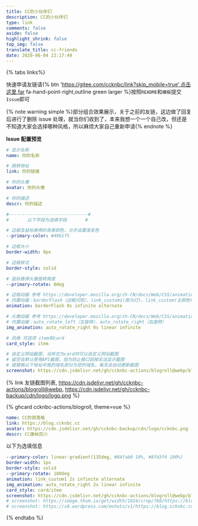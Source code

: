```yaml
---
title: CC的小伙伴们
description: CC的小伙伴们
type: link
comments: false
aside: false
highlight_shrink: false
top_img: false
translate_title: cc-friends
date: 2020-06-04 22:17:49
---
```


<script src='https://cdn.jsdelivr.net/npm/butterfly-friend/dist/friend.min.js'></script>
<!-- <script src="https://cdn.jsdelivr.net/gh/zykjofficial-actions/screen_shot@main/screen_shot.js"></script> -->
<div id='Friends'></div>
<script>
  var obj = {
    el: '#friend1',
    owner: 'ccknbc',
    repo: 'link',
    direction_sort: 'asc',
    sort_container: ["效果展示"],
    labelDescr: {
      注意格式: "<span style='color:#8FBC8F;'><b>注意格式</b></span>"
    }
  }
  try {
    btf.isJqueryLoad(function () {
      $('.flink').prepend("<div id='friend1'></div>")
      new Friend(obj)
    })
  } catch (error) {
    window.onload = function () {
      btf.isJqueryLoad(function () {
        $('.flink').prepend("<div id='friend1'></div>")
        new Friend(obj)
      })
    }
  }
</script>
<!-- <script>
    getFriendsScreenShot({
        user:"ccknbc-actions",
        repo:"blogroll",
        branch:"webp",
        suffix:"webp",
        lazyImg: "https://cdn.jsdelivr.net/gh/ccknbc-backup/photos/blog/2020-10-10~13_03_22.webp",
        duration:"5e3"
    })
</script> -->
{% tabs links%}
<!-- tab 申请须知@fas fa-check-circle -->

快速申请友链请{% btn 'https://gitee.com/ccknbc/link?skip_mobile=true',点击这里,far fa-hand-point-right,outline green larger %}按照`README`和`模板`提交`Issue`即可

{% note warning simple %}部分组合效果展示，关于之前的友链，这边做了回复后进行了删除 issue 处理，就当你们收到了，本来我想一个一个自己改，但还是不知道大家会选择哪种风格，所以麻烦大家自己重新申请{% endnote %}

**Issue 配置预览**

```yaml
# 显示名称
name: 你的名称

# 跳转地址
link: 你的链接

# 你的头像
avatar: 你的头像

# 你的描述
descr: 你的描述

#------------------------------#
#       以下字段为选填字段       #

# 边框及鼠标悬停的背景颜色，允许设置渐变色
--primary-color: #49b1f5

# 边框大小
border-width: 0px

# 边框样式
border-style: solid

# 鼠标悬停头像旋转角度
--primary-rotate: 0deg

# 边框动画 参考 https://developer.mozilla.org/zh-CN/docs/Web/CSS/animation
# 内置动画：borderFlash（边框闪现）、link_custom1(跑马灯)、link_custom(主颜色呼吸灯)
animation: borderFlash 0s infinite alternate

# 头像动画 参考 https://developer.mozilla.org/zh-CN/docs/Web/CSS/animation
# 内置动画：auto_rotate_left（左旋转）、auto_rotate_right（右旋转）
img_animation: auto_rotate_right 0s linear infinite

# 风格 可选项 item和card
card_style: item

# 自定义网站截图，当样式为card时可以自定义网站截图
# 留空会默认使用API截图，但为防止接口宕掉无法显示截图
# 或替换以下地址中我的域名部分为您的域名，每天会自动更新截图
screenshot: https://cdn.jsdelivr.net/gh/ccknbc-actions/blogroll@webp/blog.ccknbc.cc.webp
```

{% link 友链截图列表, https://cdn.jsdelivr.net/gh/ccknbc-actions/blogroll@webp, https://cdn.jsdelivr.net/gh/ccknbc-backup/cdn/logo/logo.png %}

{% ghcard ccknbc-actions/blogroll, theme=vue %} 

<!-- endtab -->

<!-- tab 我的信息 @fas fa-id-card -->

```yaml
name: CC的部落格
link: https://blog.ccknbc.cc
avatar: https://cdn.jsdelivr.net/gh/ccknbc-backup/cdn/logo/ccknbc.png
descr: CC康纳百川
```
以下为选填信息
```yaml
--primary-color: linear-gradient(135deg, #84fab0 10%, #8fd3f4 100%)
border-width: 1px
border-style: solid
--primary-rotate: 180deg
animation: link_custom1 2s infinite alternate
img_animation: auto_rotate_right 2s linear infinite
card_style: card/item
screenshot: https://cdn.jsdelivr.net/gh/ccknbc-actions/blogroll@webp/blog.ccknbc.cc.webp
# screenshot: https://image.thum.io/get/width/1024/crop/768/https://blog.ccknbc.cc
# screenshot: https://s0.wordpress.com/mshots/v1/https://blog.ccknbc.cc?w=1280&h=960
```
<!-- endtab -->

{% endtabs %}